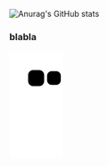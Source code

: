 ![Anurag's GitHub stats](https://github-readme-stats.vercel.app/api?username=rick-n-shawty&show_icons=true&theme=onedark)
### blabla
![snake gif](https://github.com/rick-n-shawty/rick-n-shawty/blob/output/github-contribution-grid-snake.svg)
